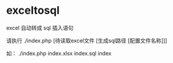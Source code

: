 # exceltosql
excel 自动转成 sql 插入语句

请执行 ./index.php [待读取excel文件 [生成sql路径 [配置文件名称]]]

如： ./index.php index.xlsx index.sql index
